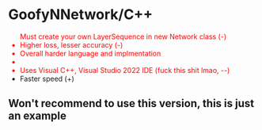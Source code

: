<h1>GoofyNNetwork/C++</h1>
<ul>
  <div style="color:red">
  <li">Must create your own LayerSequence in new Network class (-)</li>
  <li>Higher loss, lesser accuracy (-)</li>
  <li>Overall harder language and implmentation<li>
  <li>Uses Visual C++, Visual Studio 2022 IDE (fuck this shit lmao, --)</li>
  </div>
  <li>Faster speed (+)</li>
</ul>
<h2>Won't recommend to use this version, this is just an example</h2>
